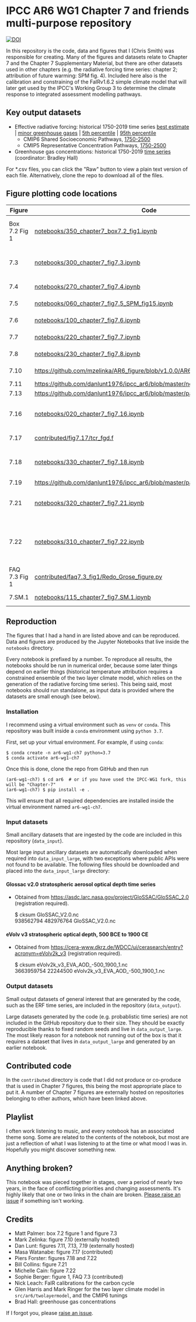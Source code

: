 # IPCC AR6 WG1 Chapter 7 and friends multi-purpose repository

[![DOI](https://zenodo.org/badge/DOI/10.5281/zenodo.5211357.svg)](https://doi.org/10.5281/zenodo.5211357)

In this repository is the code, data and figures that I (Chris Smith) was responsible for creating. Many of the figures and datasets relate to Chapter 7 and the Chapter 7 Supplementary Material, but there are other datasets used in other chapters (e.g. the radiative forcing time series: chapter 2; attribution of future warming: SPM fig. 4). Included here also is the calibration and constraining of the FaIRv1.6.2 simple climate model that will later get used by the IPCC's Working Group 3 to determine the climate response to integrated assessment modelling pathways.

## Key output datasets

- Effective radiative forcing: historical 1750-2019 time series [best estimate](data_output/AR6_ERF_1750-2019.csv) | [minor greenhouse gases](data_output/AR6_ERF_minorGHGs_1750-2019.csv) | [5th percentile](data_output/AR6_ERF_1750-2019_pc05.csv) | [95th percentile](data_output/AR6_ERF_1750-2019_pc95.csv)
  - CMIP6 Shared Socioeconomic Pathways, [1750-2500](https://github.com/chrisroadmap/ar6/tree/main/data_output/SSPs)
  - CMIP5 Representative Concentration Pathways, [1750-2500](https://github.com/chrisroadmap/ar6/tree/main/data_output/RCPs)
- Greenhouse gas concentrations: historical 1750-2019 [time series](data_input/observations/LLGHG_history_AR6_v9_for_archive.xlsx?raw=true) (coordinator: Bradley Hall)

For \*.csv files, you can click the "Raw" button to view a plain text version of each file. Alternatively, clone the repo to download all of the files.

## Figure plotting code locations

| Figure        | Code                                 | Authors        |
| ------------- | ------------------------------------ | -------------- |
| Box 7.2 Fig 1 | [notebooks/350_chapter7_box7.2_fig1.ipynb](notebooks/350_chapter7_box7.2_fig1.ipynb) | Matthew Palmer, Chris Smith |
| 7.3           | [notebooks/300_chapter7_fig7.3.ipynb](notebooks/300_chapter7_fig7.3.ipynb)  | Matthew Palmer, Chris Smith |
| 7.4           | [notebooks/270_chapter7_fig7.4.ipynb](notebooks/270_chapter7_fig7.4.ipynb)  | Chris Smith |
| 7.5           | [notebooks/060_chapter7_fig7.5_SPM_fig15.ipynb](notebooks/060_chapter7_fig7.5_SPM_fig15.ipynb) | Chris Smith |
| 7.6           | [notebooks/100_chapter7_fig7.6.ipynb](notebooks/100_chapter7_fig7.6.ipynb) | Chris Smith |
| 7.7           | [notebooks/220_chapter7_fig7.7.ipynb](notebooks/220_chapter7_fig7.7.ipynb) | Chris Smith |
| 7.8           | [notebooks/230_chapter7_fig7.8.ipynb](notebooks/230_chapter7_fig7.8.ipynb) | Chris Smith |
| 7.10          | https://github.com/mzelinka/AR6_figure/blob/v1.0.0/AR6_fbk_violin_plot.py | Mark Zelinka |
| 7.11          | https://github.com/danlunt1976/ipcc_ar6/blob/master/nonlin/nonlin_fgd.pro | Dan Lunt |
| 7.13          | https://github.com/danlunt1976/ipcc_ar6/blob/master/patterns/fgd/plot_all_fgd.pro | Dan Lunt |
| 7.16          | [notebooks/020_chapter7_fig7.16.ipynb](notebooks/020_chapter7_fig7.16.ipynb) | Chris Smith, Masa Watanabe |
| 7.17          | [contributed/fig7.17/tcr_fgd.f](contributed/fig7.17/tcr_fgd.f) | Masa Watanabe |
| 7.18          | [notebooks/330_chapter7_fig7.18.ipynb](notebooks/330_chapter7_fig7.18.ipynb) | Piers Forster, Chris Smith |
| 7.19          | https://github.com/danlunt1976/ipcc_ar6/blob/master/patterns/fgd/plot_all_fgd.pro | Dan Lunt |
| 7.21          | [notebooks/320_chapter7_fig7.21.ipynb](notebooks/320_chapter7_fig7.21.ipynb) | Bill Collins, Chris Smith |
| 7.22          | [notebooks/310_chapter7_fig7.22.ipynb](notebooks/310_chapter7_fig7.22.ipynb) | Piers Forster, Michelle Cain, Chris Smith |
| FAQ 7.3 Fig 1 | [contributed/faq7.3_fig1/Redo_Grose_figure.py](contributed/faq7.3_fig1/Redo_Grose_figure.py) | Sophie Berger |
| 7.SM.1        | [notebooks/115_chapter7_fig7.SM.1.ipynb](notebooks/115_chapter7_fig7.SM.1.ipynb) | Chris Smith |

## Reproduction
The figures that I had a hand in are listed above and can be reproduced. Data and figures are produced by the Jupyter Notebooks that live inside the `notebooks` directory.

Every notebook is prefixed by a number. To reproduce all results, the notebooks should be run in numerical order, because some later things depend on earlier things (historical temperature attribution requires a constrained ensemble of the two layer climate model, which relies on the generation of the radiative forcing time series). This being said, most notebooks should run standalone, as input data is provided where the datasets are small enough (see below).

### Installation
I recommend using a virtual environment such as `venv` or `conda`. This repository was built inside a `conda` environment using `python 3.7`.

First, set up your virtual environment. For example, if using `conda`:

    $ conda create -n ar6-wg1-ch7 python=3.7
    $ conda activate ar6-wg1-ch7

Once this is done, clone the repo from GitHub and then run

    (ar6-wg1-ch7) $ cd ar6  # or if you have used the IPCC-WG1 fork, this will be "Chapter-7"
    (ar6-wg1-ch7) $ pip install -e .

This will ensure that all required dependencies are installed inside the virtual environment named `ar6-wg1-ch7`.


### Input datasets
Small ancillary datasets that are ingested by the code are included in this repository (`data_input`).

Most large input ancillary datasets are automatically downloaded when required into `data_input_large`, with two exceptions where public APIs were not found to be available. The following files should be downloaded and placed into the `data_input_large` directory:

#### Glossac v2.0 stratospheric aerosol optical depth time series
- Obtained from https://asdc.larc.nasa.gov/project/GloSSAC/GloSSAC_2.0 (registration required).

    $ cksum GloSSAC_V2.0.nc<br>
    938562794 482976764 GloSSAC_V2.0.nc


#### eVolv v3 stratospheric optical depth, 500 BCE to 1900 CE
- Obtained from https://cera-www.dkrz.de/WDCC/ui/cerasearch/entry?acronym=eVolv2k_v3 (registration required).

    $ cksum eVolv2k_v3_EVA_AOD_-500_1900_1.nc<br>
    3663959754 22244500 eVolv2k_v3_EVA_AOD_-500_1900_1.nc

### Output datasets
Small output datasets of general interest that are generated by the code, such as the ERF time series, are included in the repository (`data_output`).

Large datasets generated by the code (e.g. probablistic time series) are not included in the GitHub repository due to their size. They should be exactly reproducible thanks to fixed random seeds and live in `data_output_large`. The most likely reason for a notebook not running out of the box is that it requires a dataset that lives in `data_output_large` and generated by an earlier notebook.

## Contributed code
In the `contributed` directory is code that I did not produce or co-produce that is used in Chapter 7 figures, this being the most appropriate place to put it. A number of Chapter 7 figures are externally hosted on repositories belonging to other authors, which have been linked above.

## Playlist
I often work listening to music, and every notebook has an associated theme song. Some are related to the contents of the notebook, but most are just a reflection of what I was listening to at the time or what mood I was in. Hopefully you might discover something new.

## Anything broken?
This notebook was pieced together in stages, over a period of nearly two years, in the face of conflicting priorities and changing assessments. It's highly likely that one or two links in the chain are broken. [Please raise an issue](https://github.com/chrisroadmap/ar6/issues) if something isn't working.

## Credits
- Matt Palmer: box 7.2 figure 1 and figure 7.3
- Mark Zelinka: figure 7.10 (externally hosted)
- Dan Lunt: figures 7.11, 7.13, 7.19 (externally hosted)
- Masa Watanabe: figure 7.17 (contributed)
- Piers Forster: figures 7.18 and 7.22
- Bill Collins: figure 7.21
- Michelle Cain: figure 7.22
- Sophie Berger: figure 1, FAQ 7.3 (contributed)
- Nick Leach: FaIR calibrations for the carbon cycle
- Glen Harris and Mark Ringer for the two layer climate model in `src/ar6/twolayermodel`, and the CMIP6 tunings
- Brad Hall: greenhouse gas concentrations

If I forgot you, please [raise an issue](https://github.com/chrisroadmap/ar6/issues).
